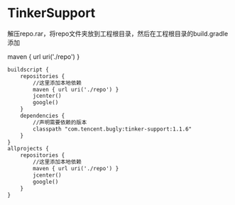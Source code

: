 # TinkerSupport


解压repo.rar，将repo文件夹放到工程根目录，然后在工程根目录的build.gradle添加

 maven { url uri('./repo') }
```xml
buildscript {
    repositories {
        //这里添加本地依赖
        maven { url uri('./repo') }
        jcenter()
        google()
    }
    dependencies {
        //声明需要依赖的版本
        classpath "com.tencent.bugly:tinker-support:1.1.6"
    }
}
allprojects {
    repositories {
        //这里添加本地依赖
        maven { url uri('./repo') }
        jcenter()
        google()
    }
}
```
 



